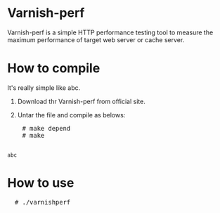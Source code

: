 Varnish-perf
============

Varnish-perf is a simple HTTP performance testing tool to measure the maximum
performance of target web server or cache server.

How to compile
==============

It's really simple like abc.

1. Download thr Varnish-perf from official site.

2. Untar the file and compile as belows:

  <pre>
    # make depend
    # make
  </pre>

    abc

How to use
==========

<pre>
  # ./varnishperf
</pre>

